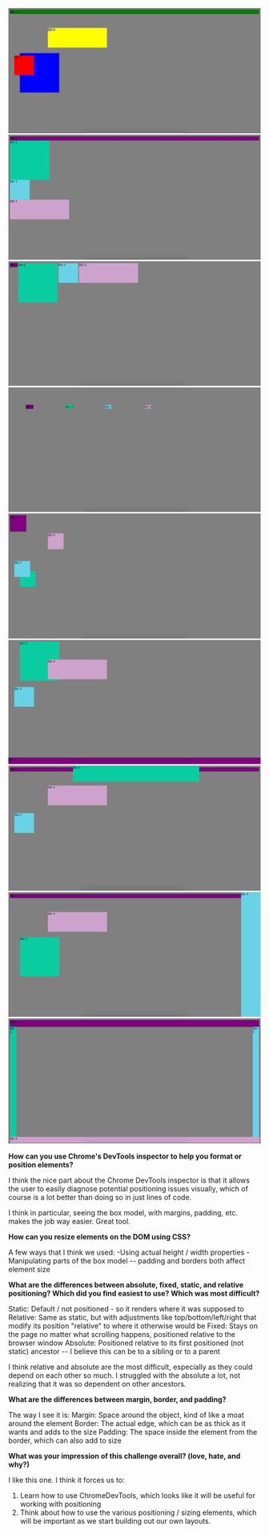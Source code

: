 ![Exercise 1](imgs/01-change-colors.png)
![Exercise 2](imgs/02-column.png)
![Exercise 3](imgs/03-row.png)
![Exercise 4](imgs/04-make-equidistant.png)
![Exercise 5](imgs/05-squares.png)
![Exercise 6](imgs/06-footer.png)
![Exercise 7](imgs/07-header.png)
![Exercise 8](imgs/08-sidebar.png)
![Exercise 9](imgs/09-creative.png)

**How can you use Chrome's DevTools inspector to help you format or position elements?**

I think the nice part about the Chrome DevTools inspector is that it allows the user to easily diagnose potential positioning issues visually, which of course is a lot better than doing so in just lines of code. 

I think in particular, seeing the box model, with margins, padding, etc. makes the job way easier. Great tool.

**How can you resize elements on the DOM using CSS?**

A few ways that I think we used:
	-Using actual height / width properties
	-Manipulating parts of the box model -- padding and borders both affect element size

**What are the differences between absolute, fixed, static, and relative positioning? Which did you find easiest to use? Which was most difficult?**

Static:  Default / not positioned - so it renders where it was supposed to
Relative:  Same as static, but with adjustments like top/bottom/left/right that modify its position "relative" to where it otherwise would be
Fixed:  Stays on the page no matter what scrolling happens, positioned relative to the browser window
Absolute:  Positioned relative to its first positioned (not static) ancestor -- I believe this can be to a sibling or to a parent

I think relative and absolute are the most difficult, especially as they could depend on each other so much. I struggled with the absolute a lot, not realizing that it was so dependent on other ancestors.

**What are the differences between margin, border, and padding?**

The way I see it is:
	Margin:  Space around the object, kind of like a moat around the element
	Border: The actual edge, which can be as thick as it wants and adds to the size
	Padding:  The space inside the element from the border, which can also add to size

**What was your impression of this challenge overall? (love, hate, and why?)**

I like this one. I think it forces us to:
1) Learn how to use ChromeDevTools, which looks like it will be useful for working with positioning
2) Think about how to use the various positioning / sizing elements, which will be important as we start building out our own layouts. 